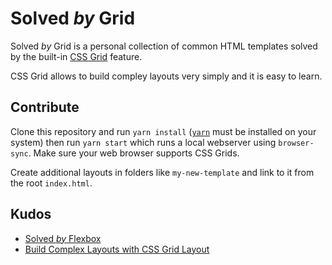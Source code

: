 # Solved *by* Grid

Solved *by* Grid is a personal collection of common HTML templates solved by the built-in [CSS Grid](https://www.w3.org/TR/css3-grid-layout/) feature.

CSS Grid allows to build compley layouts very simply and it is easy to learn.

## Contribute

Clone this repository and run `yarn install` ([`yarn`](https://yarnpkg.com/lang/en/)  must be installed on your system) then run `yarn start` which runs a local webserver using `browser-sync`. Make sure your web browser supports CSS Grids.

Create additional layouts in folders like `my-new-template` and link to it from the root  `index.html`.

## Kudos

* [Solved *by* Flexbox](https://philipwalton.github.io/solved-by-flexbox/)
* [Build Complex Layouts with CSS Grid Layout](https://egghead.io/courses/build-complex-layouts-with-css-grid-layout)
